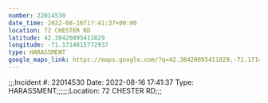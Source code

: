 ```yaml
---
number: 22014530
date_time: 2022-08-16T17:41:37+00:00
location: 72 CHESTER RD
latitude: 42.38420895411829
longitude: -71.1714815772937
type: HARASSMENT
google_maps_link: https://maps.google.com/?q=42.38420895411829,-71.1714815772937
---
```


;;;Incident #: 22014530  Date: 2022-08-16 17:41:37   Type: HARASSMENT;;;;;;Location: 72 CHESTER RD;;;
